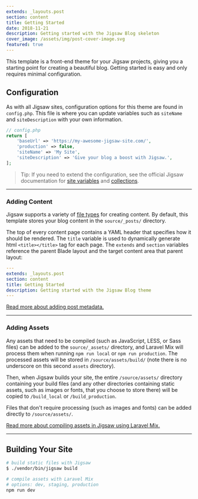 ```yaml
---
extends: _layouts.post
section: content
title: Getting Started
date: 2018-11-21
description: Getting started with the Jigsaw Blog skeleton
cover_image: /assets/img/post-cover-image.svg
featured: true
---
```


This template is a front-end theme for your Jigsaw projects, giving you a starting point for creating a beautiful blog. Getting started is easy and only requires minimal configuration.

## Configuration

As with all Jigsaw sites, configuration options for this theme are found in `config.php`. This file is where you can update variables such as `siteName` and `siteDescription` with your own information.

```php
// config.php
return [
    'baseUrl' => 'https://my-awesome-jigsaw-site.com/',
    'production' => false,
    'siteName' => 'My Site',
    'siteDescription' => 'Give your blog a boost with Jigsaw.',
];
```

> Tip: If you need to extend the configuration, see the official Jigsaw documentation for [site variables](https://jigsaw.tighten.co/docs/site-variables/) and [collections](https://jigsaw.tighten.co/docs/collections/).

---

### Adding Content

Jigsaw supports a variety of [file types](http://jigsaw.tighten.co/docs/content-other-file-types/) for creating content. By default, this template stores your blog content in the `source/_posts/` directory. 

The top of every content page contains a YAML header that specifies how it should be rendered. The `title` variable is used to dynamically generate html `<title></title>` tag for each page. The `extends` and `section` variables reference the parent Blade layout and the target content area that parent layout:

```yaml
---
extends: _layouts.post
section: content
title: Getting Started
description: Getting started with the Jigsaw Blog theme
---
```

[Read more about adding post metadata.](/blog/post-metadata)

---

### Adding Assets

Any assets that need to be compiled (such as JavaScript, LESS, or Sass files) can be added to the `source/_assets/` directory, and Laravel Mix will process them when running `npm run local` or `npm run production`. The processed assets will be stored in `/source/assets/build/` (note there is no underscore on this second `assets` directory).

Then, when Jigsaw builds your site, the entire `/source/assets/` directory containing your build files (and any other directories containing static assets, such as images or fonts, that you choose to store there) will be copied to `/build_local` or `/build_production`.

Files that don't require processing (such as images and fonts) can be added directly to `/source/assets/`.

[Read more about compiling assets in Jigsaw using Laravel Mix.](http://jigsaw.tighten.co/docs/compiling-assets/)

---

## Building Your Site

```bash
# build static files with Jigsaw
$ ./vendor/bin/jigsaw build

# compile assets with Laravel Mix
# options: dev, staging, production
npm run dev
```
